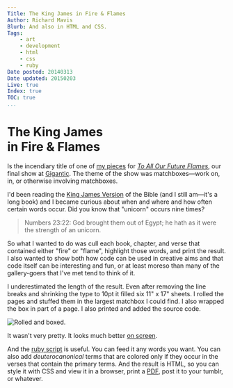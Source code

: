 ```yaml
---
Title: The King James in Fire & Flames
Author: Richard Mavis
Blurb: And also in HTML and CSS.
Tags:
    - art
    - development
    - html
    - css
    - ruby
Date posted: 20140313
Date updated: 20150203
Live: true
Index: true
TOC: true
...
```




# The King James<br />in Fire & Flames

Is the incendiary title of one of [my pieces][tumblr] for [*To All Our Future Flames*][taoff], our final show at [Gigantic][gig]. The theme of the show was matchboxes&mdash;work on, in, or otherwise involving matchboxes.

I'd been reading the [King James Version][kjv] of the Bible (and I still am&mdash;it's a long book) and I became curious about when and where and how often certain words occur. Did you know that "unicorn" occurs nine times?

> Numbers 23:22: God brought them out of Egypt; he hath as it were the strength of an unicorn.

So what I wanted to do was cull each book, chapter, and verse that contained either "fire" or "flame", highlight those words, and print the result. I also wanted to show both how code can be used in creative aims and that code itself can be interesting and fun, or at least moreso than many of the gallery-goers that I've met tend to think of it.

I underestimated the length of the result. Even after removing the line breaks and shrinking the type to 10pt it filled six 11" x 17" sheets. I rolled the pages and stuffed them in the largest matchbox I could find. I also wrapped the box in part of a page. I also printed and added the source code.

<div class="img-block"><img class="blockimg" src="/images/kjv/20130404072.jpg" alt="Rolled and boxed." /></div>

It wasn't very pretty. It looks much better [on screen][html].

And the [ruby script][script] is useful. You can feed it any words you want. You can also add *deuterocanonical* terms that are colored only if they occur in the verses that contain the primary terms. And the result is HTML, so you can style it with CSS and view it in a browser, print a [PDF][], post it to your tumblr, or whatever.




[tumblr]: http://ported.tumblr.com/post/47330736384/to-all-our-future-flames
[taoff]: http://giganticgallery.info/shows/to-all-our-future-flames
[gig]: http://giganticgallery.info
[kjv]: http://www.gutenberg.org/ebooks/10
[html]: /misc/kjv/index.html
[script]: /misc/kjv/KJV.rb
[PDF]: /misc/kjv/KJV.pdf
